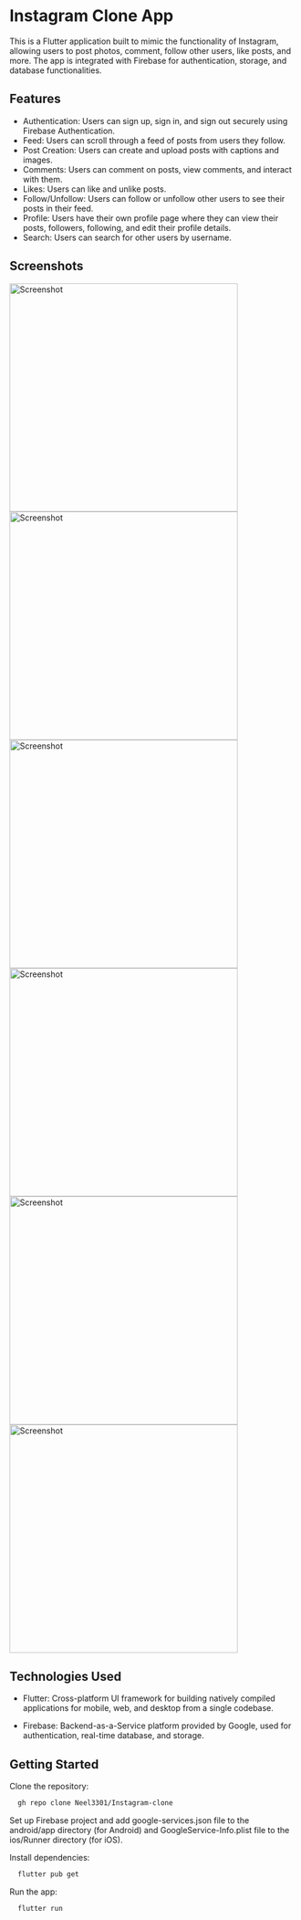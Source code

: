 
# Instagram Clone App

This is a Flutter application built to mimic the functionality of Instagram, allowing users to post photos, comment, follow other users, like posts, and more. The app is integrated with Firebase for authentication, storage, and database functionalities.

## Features

- Authentication: Users can sign up, sign in, and sign out securely using Firebase Authentication.
- Feed: Users can scroll through a feed of posts from users they follow.
- Post Creation: Users can create and upload posts with captions and images.
- Comments: Users can comment on posts, view comments, and interact with them.
- Likes: Users can like and unlike posts.
- Follow/Unfollow: Users can follow or unfollow other users to see their posts in their feed.
- Profile: Users have their own profile page where they can view their posts, followers, following, and edit their profile details.
- Search: Users can search for other users by username.
## Screenshots

<img src="assets/ss/1.jpg" alt="Screenshot" width="400"/>  <img src="assets/ss/2.jpg" alt="Screenshot" width="400"/>
<img src="assets/ss/3.jpg" alt="Screenshot" width="400"/>  <img src="assets/ss/4.jpg" alt="Screenshot" width="400"/>
<img src="assets/ss/5.jpg" alt="Screenshot" width="400"/>  <img src="assets/ss/6.jpg" alt="Screenshot" width="400"/>


## Technologies Used

- Flutter: Cross-platform UI framework for building natively compiled applications for mobile, web, and desktop from a single codebase.

- Firebase: Backend-as-a-Service platform provided by Google, used for authentication, real-time database, and storage.

## Getting Started

Clone the repository:

```bash
  gh repo clone Neel3301/Instagram-clone
```

Set up Firebase project and add google-services.json file to the android/app directory (for Android) and GoogleService-Info.plist file to the ios/Runner directory (for iOS).

Install dependencies:

```bash
  flutter pub get
```

Run the app:

```bash
  flutter run
```

